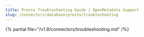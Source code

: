 ```yaml
---
title: Presto Troubleshooting Guide | OpenMetadata Support
slug: /connectors/database/presto/troubleshooting
---
```


{% partial file="/v1.9/connectors/troubleshooting.md" /%}
